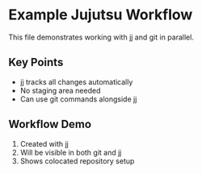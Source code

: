 # Example Jujutsu Workflow

This file demonstrates working with jj and git in parallel.

## Key Points
- jj tracks all changes automatically
- No staging area needed
- Can use git commands alongside jj

## Workflow Demo
1. Created with jj
2. Will be visible in both git and jj
3. Shows colocated repository setup